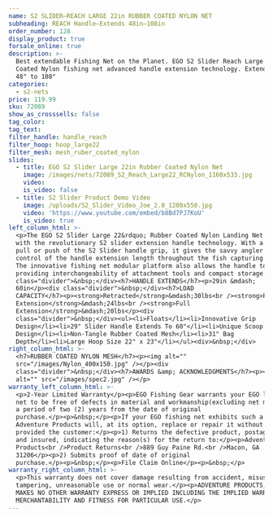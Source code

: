 ```yaml
---
name: S2 SLIDER—REACH LARGE 22in RUBBER COATED NYLON NET
subheading: REACH Handle—Extends 48in–108in
order_number: 128
display_product: true
forsale_online: true
description: >-
  Best extendable Fishing Net on the Planet. EGO S2 Slider Reach Large Rubber
  Coated Nylon fishing net advanced handle extension technology. Extends from
  48" to 108"
categories:
  - s2-nets
price: 119.99
sku: 72089
show_as_crosssells: false
tag_color:
tag_text:
filter_handle: handle_reach
filter_hoop: hoop_large22
filter_mesh: mesh_ruber_coated_nylon
slides:
  - title: EGO S2 Slider Large 22in Rubber Coated Nylon Net
    image: /images/nets/72089_S2_Reach_Large22_RCNylon_1160x533.jpg
    video:
    is_video: false
  - title: S2 Slider Product Demo Video
    image: /uploads/S2_Slider_Video_Joe_2.0_1200x550.jpg
    video: 'https://www.youtube.com/embed/b8Bd7PJ7KoU'
    is_video: true
left_column_html: >-
  <p>The EGO S2 Slider Large 22&rdquo; Rubber Coated Nylon Landing Net comes
  with the revolutionary S2 slider extension handle technology. With a simple
  pull or push of the S2 Slider handle grip, it gives the savvy angler real time
  control of the handle extension length throughout the fish capturing process.
  The innovative fishing net modular platform also allows the handle to detach,
  providing interchangeability of attachment tools and compact storage.</p><div
  class="divider">&nbsp;</div><h7>HANDLE EXTENDS</h7><p>29in &mdash;
  60in</p><div class="divider">&nbsp;</div><h7>LOAD
  CAPACITY</h7><p><strong>Retracted</strong>&mdash;30lbs<br /><strong>Partial
  Extension</strong>&mdash;24lbs<br /><strong>Full
  Extension</strong>&mdash;20lbs</p><div
  class="divider">&nbsp;</div><ul><li>Floats</li><li>Innovative Grip
  Design</li><li>29" Slider Handle Extends To 60"</li><li>Unique Scoop
  Design</li><li>Non-Tangle Rubber Coated Mesh</li><li>31" Bag
  Depth</li><li>Large Hoop Size 22" x 23"</li></ul><div>&nbsp;</div>
right_column_html: >-
  <h7>RUBBER COATED NYLON MESH</h7><p><img alt=""
  src="/images/Nylon_400x150.jpg" /></p><div
  class="divider">&nbsp;</div><h7>AWARDS &amp; ACKNOWLEDGMENTS</h7><p><img
  alt="" src="/images/spec2.jpg" /></p>
warranty_left_column_html: >-
  <p>2-Year Limited Warranty</p><p>EGO Fishing Gear warrants your EGO landing
  net to be free of defects in material and workmanship(excluding net mesh) for
  a period of two (2) years from the date of original
  purchase.</p><p>&nbsp;</p><p>If your EGO fishing net exhibits such a defect,
  Adventure Products will, at its option, replace or repair it without charge,
  provided the customer:</p><p>1) Returns the defective product, postage paid
  and insured, indicating the reason(s) for the return to:</p><p>Adventure
  Products<br />Product Returns<br />889 Guy Paine Rd.<br />Macon, GA
  31206</p><p>2) Submits proof of date of original
  purchase.</p><p>&nbsp;</p><p>File Claim Online</p><p>&nbsp;</p>
warranty_right_column_html: >-
  <p>This warranty does not cover damage resulting from accident, misuse, abuse,
  tampering, unreasonable use or normal wear.</p><p>ADVENTURE PRODUCTS, INC.
  MAKES NO OTHER WARRANTY EXPRESS OR IMPLIED INCLUDING THE IMPLIED WARRANTIES OF
  MERCHANTABILITY AND FITNESS FOR PARTICULAR USE.</p>
---
```

